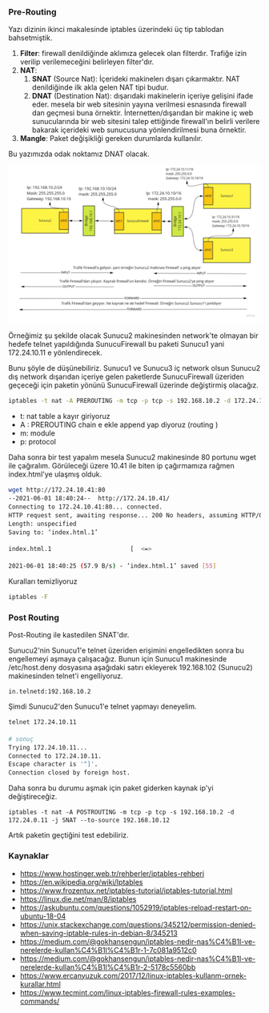 ### Pre-Routing

Yazı dizinin ikinci makalesinde iptables üzerindeki üç tip tablodan bahsetmiştik.

1. **Filter**: firewall denildiğinde aklımıza gelecek olan filterdır. Trafiğe izin verilip verilemeceğini belirleyen filter'dır.
2. **NAT**: 
   1. **SNAT** (Source Nat): İçerideki makinelerı dışarı çıkarmaktır. NAT denildiğinde ilk akla gelen NAT tipi budur.
   2. **DNAT** (Destination Nat): dışarıdaki makinelerin içeriye gelişini ifade eder. mesela bir web sitesinin yayına verilmesi esnasında firewall dan geçmesi buna örnektir. İnternetten/dışarıdan bir makine iç web sunucularında bir web sitesini talep ettiğinde firewall'ın belirli verilere bakarak içerideki web sunucusuna yönlendirilmesi buna örnektir. 
3. **Mangle**: Paket değişikliği gereken durumlarda kullanılır.


Bu yazımızda odak noktamız DNAT olacak. 

![NetworkIptables.jpg](files/NetworkIptables.jpg)

Örneğimiz şu şekilde olacak Sunucu2 makinesinden network'te olmayan bir hedefe telnet yapıldığında SunucuFirewall bu paketi Sunucu1 yani 172.24.10.11 e yönlendirecek.

Bunu şöyle de düşünebiliriz. Sunucu1 ve Sunucu3 iç network olsun Sunucu2 dış network dışarıdan içeriye gelen paketlerde SunucuFirewall üzeriden geçeceği için paketin yönünü SunucuFirewall üzerinde değiştirmiş olacağız.


```bash
iptables -t nat -A PREROUTING -m tcp -p tcp -s 192.168.10.2 -d 172.24.10.41 -j DNAT --to-dest 172.24.10.11
```

- t: nat table a kayır giriyoruz
- A : PREROUTING chain e ekle append yap diyoruz (routing )
- m: module
- p: protocol

Daha sonra bir test yapalım mesela Sunucu2 makinesinde 80 portunu wget ile çağıralım. Görüleceği üzere 10.41 ile biten ip çağırmamıza rağmen index.html'ye ulaşmış olduk.

```bash
wget http://172.24.10.41:80
--2021-06-01 18:40:24--  http://172.24.10.41/
Connecting to 172.24.10.41:80... connected.
HTTP request sent, awaiting response... 200 No headers, assuming HTTP/0.9
Length: unspecified
Saving to: ‘index.html.1’

index.html.1                      [  <=>                                           ]      55  --.-KB/s    in 1.0s    

2021-06-01 18:40:25 (57.9 B/s) - ‘index.html.1’ saved [55]

```

Kuralları temizliyoruz

```bash
iptables -F
```

### Post Routing

Post-Routing ile kastedilen SNAT'dır.

Sunucu2'nin Sunucu1'e telnet üzeriden erişimini engelledikten sonra bu engellemeyi aşmaya çalışacağız. Bunun için Sunucu1 makinesinde /etc/host.deny dosyasına aşağıdaki satırı ekleyerek 192.168.102 (Sunucu2) makinesinden telnet'i engelliyoruz.

```config
in.telnetd:192.168.10.2
```

Şimdi Sunucu2'den Sunucu1'e telnet yapmayı deneyelim.

```bash
telnet 172.24.10.11

# sonuç
Trying 172.24.10.11...
Connected to 172.24.10.11.
Escape character is '^]'.
Connection closed by foreign host.
```

Daha sonra bu durumu aşmak için paket giderken kaynak ip'yi değiştireceğiz.

```
iptables -t nat -A POSTROUTING -m tcp -p tcp -s 192.168.10.2 -d 172.24.0.11 -j SNAT --to-source 192.168.10.12
```

Artık paketin geçtiğini test edebiliriz.

### Kaynaklar
- https://www.hostinger.web.tr/rehberler/iptables-rehberi
- https://en.wikipedia.org/wiki/Iptables
- https://www.frozentux.net/iptables-tutorial/iptables-tutorial.html
- https://linux.die.net/man/8/iptables
- https://askubuntu.com/questions/1052919/iptables-reload-restart-on-ubuntu-18-04
- https://unix.stackexchange.com/questions/345212/permission-denied-when-saving-iptable-rules-in-debian-8/345213
- https://medium.com/@gokhansengun/iptables-nedir-nas%C4%B1l-ve-nerelerde-kullan%C4%B1l%C4%B1r-1-7c081a9512c0
- https://medium.com/@gokhansengun/iptables-nedir-nas%C4%B1l-ve-nerelerde-kullan%C4%B1l%C4%B1r-2-5178c5560bb
- https://www.ercanyuzuk.com/2017/12/linux-iptables-kullanm-ornek-kurallar.html
- https://www.tecmint.com/linux-iptables-firewall-rules-examples-commands/